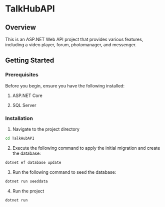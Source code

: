 # TalkHubAPI

## Overview
This is an ASP.NET Web API project that provides various features, including a video player, forum, photomanager, and messenger.
## Getting Started
### Prerequisites
Before you begin, ensure you have the following installed:

1. ASP.NET Core

2. SQL Server

### Installation
1. Navigate to the project directory
```bash
cd TalkHubAPI
```
2. Execute the following command to apply the initial migration and create the database:
```bash
dotnet ef database update
```
3. Run the following command to seed the database:
```bash
dotnet run seeddata
```
4. Run the project
```bash
dotnet run
```
